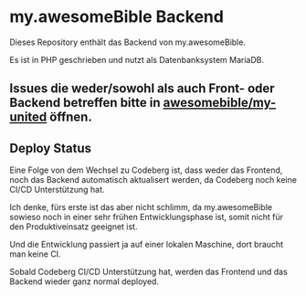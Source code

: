 # my.awesomeBible Backend
Dieses Repository enthält das Backend von my.awesomeBible.

Es ist in PHP geschrieben und nutzt als Datenbanksystem MariaDB.

## Issues die weder/sowohl als auch Front- oder Backend betreffen bitte in [awesomebible/my-united](https://codeberg.org/awesomebible/my-united) öffnen.


## Deploy Status
Eine Folge von dem Wechsel zu Codeberg ist, dass weder das Frontend, noch das Backend automatisch aktualisert werden, da Codeberg noch keine CI/CD Unterstützung hat.

Ich denke, fürs erste ist das aber nicht schlimm, da my.awesomeBible sowieso noch in einer sehr frühen Entwicklungsphase ist, somit nicht für den Produktiveinsatz geeignet ist.

Und die Entwicklung passiert ja auf einer lokalen Maschine, dort braucht man keine CI.

Sobald Codeberg CI/CD Unterstützung hat, werden das Frontend und das Backend wieder ganz normal deployed.